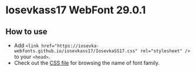# Iosevkass17 WebFont 29.0.1

## How to use

- Add `<link href="https://iosevka-webfonts.github.io/iosevkass17/IosevkaSS17.css" rel="stylesheet" />` to your `<head>`.
- Check out the [CSS file](./IosevkaSS17.css) for browsing the name of font family.
